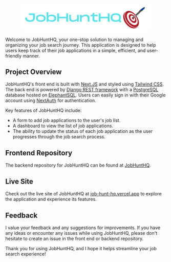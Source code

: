 <p align="center">
  <img width="400" src="JobHuntHQ-blue.png">
</p>

Welcome to JobHuntHQ, your one-stop solution to managing and organizing your job search journey. This application is designed to help users keep track of their job applications in a simple, efficient, and user-friendly manner.

## Project Overview

JobHuntHQ's front end is built with [Next.JS](https://nextjs.org/) and styled using [Tailwind CSS](https://tailwindcss.com/). The back end is powered by [Django REST framework](https://www.django-rest-framework.org/) with a [PostgreSQL](https://www.postgresql.org/) database hosted on [ElephantSQL](https://www.elephantsql.com/). Users can easily sign in with their Google account using [NextAuth](https://next-auth.js.org/) for authentication.

Key features of JobHuntHQ include:

- A form to add job applications to the user's job list.
- A dashboard to view the list of job applications.
- The ability to update the status of each job application as the user progresses through the job search process.

## Frontend Repository

The backend repository for JobHuntHQ can be found at [JobHuntHQ](https://github.com/ianfshirley/JobHuntHQ).

## Live Site

Check out the live site of JobHuntHQ at [job-hunt-hq.vercel.app](https://job-hunt-hq.vercel.app/) to explore the application and experience its features.

## Feedback

I value your feedback and any suggestions for improvements. If you have any ideas or encounter any issues while using JobHuntHQ, please don't hesitate to create an issue in the front end or backend repository.

Thank you for using JobHuntHQ, and I hope it helps streamline your job search experience!
